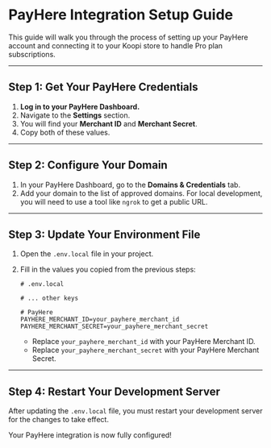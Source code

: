 # PayHere Integration Setup Guide

This guide will walk you through the process of setting up your PayHere account and connecting it to your Koopi store to handle Pro plan subscriptions.

---

## Step 1: Get Your PayHere Credentials

1.  **Log in to your PayHere Dashboard.**
2.  Navigate to the **Settings** section.
3.  You will find your **Merchant ID** and **Merchant Secret**.
4.  Copy both of these values.

---

## Step 2: Configure Your Domain

1.  In your PayHere Dashboard, go to the **Domains & Credentials** tab.
2.  Add your domain to the list of approved domains. For local development, you will need to use a tool like `ngrok` to get a public URL.

---

## Step 3: Update Your Environment File

1.  Open the `.env.local` file in your project.
2.  Fill in the values you copied from the previous steps:

    ```
    # .env.local

    # ... other keys

    # PayHere
    PAYHERE_MERCHANT_ID=your_payhere_merchant_id
    PAYHERE_MERCHANT_SECRET=your_payhere_merchant_secret
    ```

    -   Replace `your_payhere_merchant_id` with your PayHere Merchant ID.
    -   Replace `your_payhere_merchant_secret` with your PayHere Merchant Secret.

---

## Step 4: Restart Your Development Server

After updating the `.env.local` file, you must restart your development server for the changes to take effect.

Your PayHere integration is now fully configured!